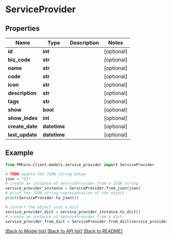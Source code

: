 # ServiceProvider


## Properties

Name | Type | Description | Notes
------------ | ------------- | ------------- | -------------
**id** | **int** |  | [optional] 
**biz_code** | **str** |  | [optional] 
**name** | **str** |  | [optional] 
**code** | **str** |  | [optional] 
**icon** | **str** |  | [optional] 
**description** | **str** |  | [optional] 
**tags** | **str** |  | [optional] 
**show** | **bool** |  | [optional] 
**show_index** | **int** |  | [optional] 
**create_date** | **datetime** |  | [optional] 
**last_update** | **datetime** |  | [optional] 

## Example

```python
from PMCore.Client.models.service_provider import ServiceProvider

# TODO update the JSON string below
json = "{}"
# create an instance of ServiceProvider from a JSON string
service_provider_instance = ServiceProvider.from_json(json)
# print the JSON string representation of the object
print(ServiceProvider.to_json())

# convert the object into a dict
service_provider_dict = service_provider_instance.to_dict()
# create an instance of ServiceProvider from a dict
service_provider_from_dict = ServiceProvider.from_dict(service_provider_dict)
```
[[Back to Model list]](../README.md#documentation-for-models) [[Back to API list]](../README.md#documentation-for-api-endpoints) [[Back to README]](../README.md)


